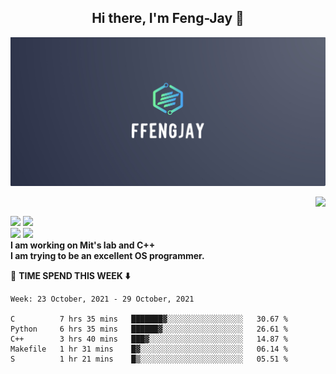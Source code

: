 <h2 align="center"> Hi there, I'm Feng-Jay 👋 </h2>  

![](https://github.com/Feng-Jay/DataStruct/blob/master/Image/1.png)  

<img align="right" src="https://github-readme-stats.vercel.app/api?username=Feng-Jay&show_icons=true&icon_color=CE1D2D&text_color=718096&bg_color=ffffff&hide_title=true" />


&emsp;

![](https://visitor-badge.glitch.me/badge?page_id=Feng-Jay.readme)
![](https://img.shields.io/badge/Concentrate-Cpp-blue)  
![](https://img.shields.io/badge/Rust-primer-orange)
![](https://img.shields.io/badge/Target-OS-9cf)  
**I am working on Mit's lab and C++**  
**I am trying to be an excellent OS programmer.**  


📘 **TIME SPEND THIS WEEK ⬇️**
<!--START_SECTION:waka-->
```text
Week: 23 October, 2021 - 29 October, 2021

C          7 hrs 35 mins   ███████▓░░░░░░░░░░░░░░░░░   30.67 % 
Python     6 hrs 35 mins   ██████▓░░░░░░░░░░░░░░░░░░   26.61 % 
C++        3 hrs 40 mins   ███▓░░░░░░░░░░░░░░░░░░░░░   14.87 % 
Makefile   1 hr 31 mins    █▓░░░░░░░░░░░░░░░░░░░░░░░   06.14 % 
S          1 hr 21 mins    █▒░░░░░░░░░░░░░░░░░░░░░░░   05.51 % 
```
<!--END_SECTION:waka-->
